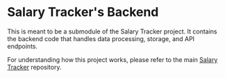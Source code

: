 # Salary Tracker's Backend

This is meant to be a submodule of the Salary Tracker project. It contains the backend code that handles data processing, storage, and API endpoints.

For understanding how this project works, please refer to the main [Salary Tracker](https://github.com/mvcds/AI4Devs-finalproject) repository.